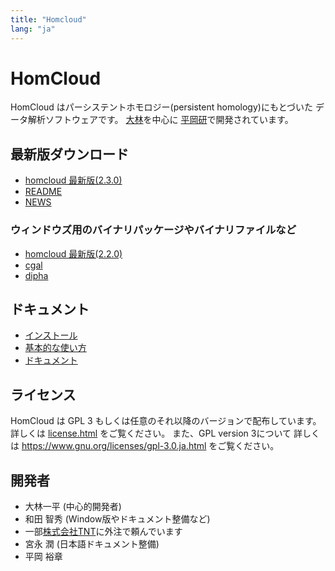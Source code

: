 ```yaml
---
title: "Homcloud"
lang: "ja"
---
```


# HomCloud

HomCloud はパーシステントホモロジー(persistent homology)にもとづいた
データ解析ソフトウェアです。
[大林](http://www.wpi-aimr.tohoku.ac.jp/hiraoka_labo/obayashi/)を中心に
[平岡研](http://www.wpi-aimr.tohoku.ac.jp/hiraoka_labo/)で開発されています。

## <a name="download"> 最新版ダウンロード

* [homcloud 最新版(2.3.0)](download/homcloud-2.3.0.tar.gz)
* [README](download/README)
* [NEWS](download/NEWS)
<!-- * [homcloud-examples.zip](download/homcloud-examples.zip) -->

### ウィンドウズ用のバイナリパッケージやバイナリファイルなど

* [homcloud 最新版(2.2.0)](download/win/homcloud-2.2.0-cp36-cp36m-win_amd64.whl)
* [cgal](download/win/cgal-20180514T003016Z-001.zip)
* [dipha](download/win/dipha-20180514T003045Z-001.zip)

## ドキュメント

* [インストール](homcloud-docs-ja/OS_selects.html)
* [基本的な使い方](basic-usage.html)
* [ドキュメント](homcloud-docs-ja/index.html)

## ライセンス

HomCloud は GPL 3 もしくは任意のそれ以降のバージョンで配布しています。
詳しくは [license.html](license.html) をご覧ください。
また、GPL version 3について
詳しくは <https://www.gnu.org/licenses/gpl-3.0.ja.html>
をご覧ください。

## 開発者

* 大林一平 (中心的開発者)
* 和田 智秀 (Window版やドキュメント整備など)
* 一部[株式会社TNT](http://www.trans-nt.com/)に外注で頼んでいます
* 宮永 潤 (日本語ドキュメント整備)
* 平岡 裕章
